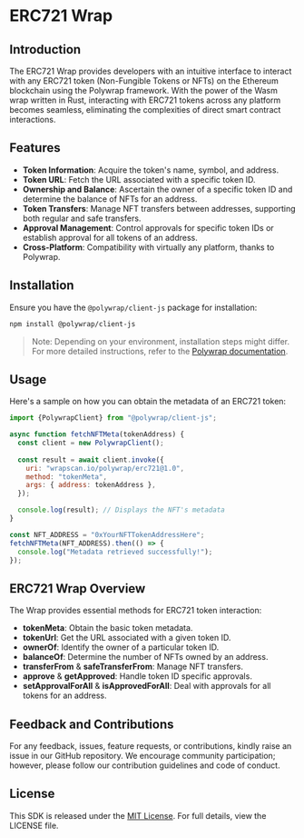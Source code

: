 # ERC721 Wrap

## Introduction

The ERC721 Wrap provides developers with an intuitive interface to interact with any ERC721 token (Non-Fungible Tokens or NFTs) on the Ethereum blockchain using the Polywrap framework. With the power of the Wasm wrap written in Rust, interacting with ERC721 tokens across any platform becomes seamless, eliminating the complexities of direct smart contract interactions.

## Features

- **Token Information**: Acquire the token's name, symbol, and address.
- **Token URL**: Fetch the URL associated with a specific token ID.
- **Ownership and Balance**: Ascertain the owner of a specific token ID and determine the balance of NFTs for an address.
- **Token Transfers**: Manage NFT transfers between addresses, supporting both regular and safe transfers.
- **Approval Management**: Control approvals for specific token IDs or establish approval for all tokens of an address.
- **Cross-Platform**: Compatibility with virtually any platform, thanks to Polywrap.

## Installation

Ensure you have the `@polywrap/client-js` package for installation:

```bash
npm install @polywrap/client-js
```

> Note: Depending on your environment, installation steps might differ. For more detailed instructions, refer to the [Polywrap documentation](https://docs.polywrap.io/).

## Usage

Here's a sample on how you can obtain the metadata of an ERC721 token:

```javascript
import {PolywrapClient} from "@polywrap/client-js";

async function fetchNFTMeta(tokenAddress) {
  const client = new PolywrapClient();
  
  const result = await client.invoke({
    uri: "wrapscan.io/polywrap/erc721@1.0",
    method: "tokenMeta",
    args: { address: tokenAddress },
  });

  console.log(result); // Displays the NFT's metadata
}

const NFT_ADDRESS = "0xYourNFTTokenAddressHere";
fetchNFTMeta(NFT_ADDRESS).then(() => {
  console.log("Metadata retrieved successfully!");
});
```

## ERC721 Wrap Overview

The Wrap provides essential methods for ERC721 token interaction:

- **tokenMeta**: Obtain the basic token metadata.
- **tokenUrl**: Get the URL associated with a given token ID.
- **ownerOf**: Identify the owner of a particular token ID.
- **balanceOf**: Determine the number of NFTs owned by an address.
- **transferFrom** & **safeTransferFrom**: Manage NFT transfers.
- **approve** & **getApproved**: Handle token ID specific approvals.
- **setApprovalForAll** & **isApprovedForAll**: Deal with approvals for all tokens for an address.

## Feedback and Contributions

For any feedback, issues, feature requests, or contributions, kindly raise an issue in our GitHub repository. We encourage community participation; however, please follow our contribution guidelines and code of conduct.

## License

This SDK is released under the [MIT License](LICENSE). For full details, view the LICENSE file.
